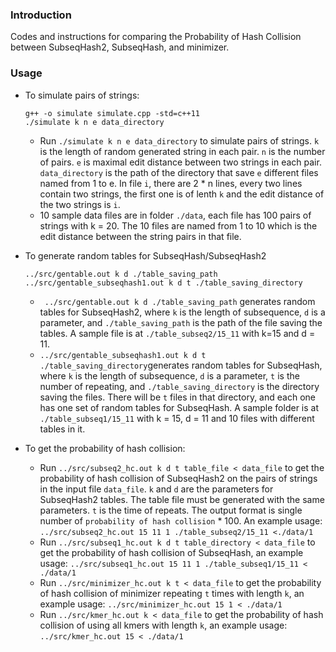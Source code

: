 
### Introduction
Codes and instructions for comparing the Probability of Hash Collision between SubseqHash2, SubseqHash, and minimizer. 

### Usage
- To simulate pairs of strings:
  ```
  g++ -o simulate simulate.cpp -std=c++11
  ./simulate k n e data_directory
  ```
    - Run `./simulate k n e data_directory` to simulate pairs of strings. `k` is the length of random generated string in each pair. `n` is the number of pairs. `e` is maximal edit distance between two strings in each pair. `data_directory` is the path of the directory that save `e` different files named from 1 to e. In file `i`, there are 2 * n lines, every two lines contain two strings, the first one is of lenth `k` and the edit distance of the two strings is `i`.
    - 10 sample data files are in folder `./data`, each file has 100 pairs of strings with k = 20. The 10 files are named from 1 to 10 which is the edit distance between the string pairs in that file.

- To generate random tables for SubseqHash/SubseqHash2
  ```
  ../src/gentable.out k d ./table_saving_path
  ../src/gentable_subseqhash1.out k d t ./table_saving_directory
  ```
    - ` ../src/gentable.out k d ./table_saving_path` generates random tables for SubseqHash2, where `k` is the length of subsequence, `d` is a parameter, and `./table_saving_path` is the path of the file saving the tables. A sample file is at `./table_subseq2/15_11` with k=15 and d = 11.
    - `../src/gentable_subseqhash1.out k d t ./table_saving_directory`generates random tables for SubseqHash, where `k` is the length of subsequence, `d` is a parameter, `t` is the number of repeating, and `./table_saving_directory` is the directory saving the files. There will be `t` files in that directory, and each one has one set of random tables for SubseqHash.  A sample folder is at `./table_subseq1/15_11` with k = 15, d = 11 and 10 files with different tables in it.
	

- To get the probability of hash collision:
  - Run `../src/subseq2_hc.out k d t table_file < data_file` to get the probability of hash collision of SubseqHash2 on the pairs of strings in the input file `data_file`. `k` and `d` are the parameters for SubseqHash2 tables. The table file must be generated with the same parameters. `t` is the time of repeats. The output format is single number of `probability of hash collision` * 100.  An example usage: `../src/subseq2_hc.out 15 11 1 ./table_subseq2/15_11 <./data/1` 
  -	 Run `../src/subseq1_hc.out k d t table_directory < data_file` to get the probability of hash collision of SubseqHash, an example usage:	`../src/subseq1_hc.out 15 11 1 ./table_subseq1/15_11 < ./data/1`
  -	 Run `../src/minimizer_hc.out k t < data_file` to get the probability of hash collision of minimizer repeating `t` times with length `k`, an example usage:	`../src/minimizer_hc.out 15 1 < ./data/1`
  -	 Run `../src/kmer_hc.out k < data_file` to get the probability of hash collision of using all kmers with length `k`, an example usage:	`../src/kmer_hc.out 15 < ./data/1`